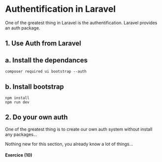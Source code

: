# Authentification in Laravel

One of the greatest thing in Laravel is the authentification. Laravel provides an auth package.

## 1. Use Auth from Laravel

## a. Install the dependances
`composer required ui bootstrap --auth`

## b. Install bootstrap
```terminal
npm install
npm run dev
```

## 2. Do your own auth
One of the greatest thing is to create our own auth system without install any packages... 

Nothing new for this section, you already know a lot of things...


#### Exercice (10)